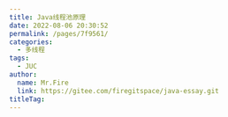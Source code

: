 ```yaml
---
title: Java线程池原理
date: 2022-08-06 20:30:52
permalink: /pages/7f9561/
categories: 
  - 多线程
tags: 
  - JUC
author: 
  name: Mr.Fire
  link: https://gitee.com/firegitspace/java-essay.git
titleTag: 
---
```

